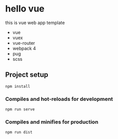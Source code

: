 # hello vue
this is vue web app template
* vue
* vuex
* vue-router
* webpack 4
* pug
* scss

## Project setup
```
npm install
```

### Compiles and hot-reloads for development
```
npm run serve
```

### Compiles and minifies for production
```
npm run dist
```
